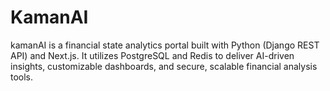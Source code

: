 # KamanAI
kamanAI is a financial state analytics portal built with Python (Django REST API) and Next.js. It utilizes PostgreSQL and Redis to deliver AI-driven insights, customizable dashboards, and secure, scalable financial analysis tools.
